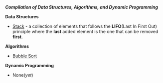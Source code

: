 
***Compilation of Data Structures, Algorithms, and Dynamic Programming***

**Data Structures**
- [Stack](https://github.com/Dixboi/Data-Stuctures-and-Algorithms/tree/main/Data%20Structures/Stack) - a collection of elements that follows the **LIFO**(Last In First Out) principle where the **last** added element is the one that can be removed **first**.


**Algorithms**
- [Bubble Sort](https://github.com/Dixboi/Data-Stuctures-and-Algorithms/tree/main/Algorithms/Bubble%20Sort)

**Dynamic Programming**
- None(*yet*)

